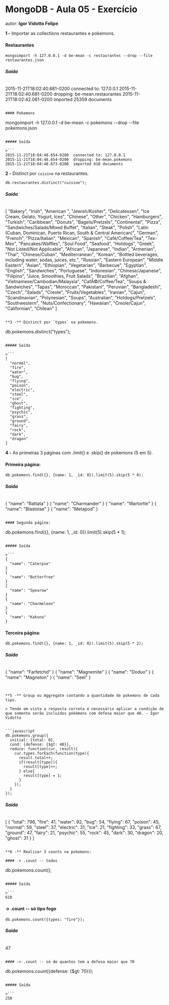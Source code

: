 # MongoDB - Aula 05 - Exercício
autor: **Igor Vidotto Felipe**

**1 -** Importar as collections restaurantes e pokemons.

#### Restaurantes
```
mongoimport -h 127.0.0.1 -d be-mean -c restaurantes --drop --file restaurantes.json
```

##### Saída

>```
2015-11-21T18:02:40.681-0200  connected to: 127.0.0.1
2015-11-21T18:02:40.681-0200  dropping: be-mean.restaurantes
2015-11-21T18:02:42.061-0200  imported 25359 documents
```

#### Pokemons

```
mongoimport -h 127.0.0.1 -d be-mean -c pokemons --drop --file pokemons.json
```

##### Saída

>```
2015-11-21T18:04:48.654-0200  connected to: 127.0.0.1
2015-11-21T18:04:48.654-0200  dropping: be-mean.pokemons
2015-11-21T18:04:48.673-0200  imported 610 documents
```


**2 -** Distinct por `cuisine` na restaurantes.

```
db.restaurantes.distinct("cuisine");
```

##### Saída

>```
[
  "Bakery",
  "Irish",
  "American ",
  "Jewish/Kosher",
  "Delicatessen",
  "Ice Cream, Gelato, Yogurt, Ices",
  "Chinese",
  "Other",
  "Chicken",
  "Hamburgers",
  "Turkish",
  "Caribbean",
  "Donuts",
  "Bagels/Pretzels",
  "Continental",
  "Pizza",
  "Sandwiches/Salads/Mixed Buffet",
  "Italian",
  "Steak",
  "Polish",
  "Latin (Cuban, Dominican, Puerto Rican, South & Central American)",
  "German",
  "French",
  "Pizza/Italian",
  "Mexican",
  "Spanish",
  "Café/Coffee/Tea",
  "Tex-Mex",
  "Pancakes/Waffles",
  "Soul Food",
  "Seafood",
  "Hotdogs",
  "Greek",
  "Not Listed/Not Applicable",
  "African",
  "Japanese",
  "Indian",
  "Armenian",
  "Thai",
  "Chinese/Cuban",
  "Mediterranean",
  "Korean",
  "Bottled beverages, including water, sodas, juices, etc.",
  "Russian",
  "Eastern European",
  "Middle Eastern",
  "Asian",
  "Ethiopian",
  "Vegetarian",
  "Barbecue",
  "Egyptian",
  "English",
  "Sandwiches",
  "Portuguese",
  "Indonesian",
  "Chinese/Japanese",
  "Filipino",
  "Juice, Smoothies, Fruit Salads",
  "Brazilian",
  "Afghan",
  "Vietnamese/Cambodian/Malaysia",
  "CafÃ©/Coffee/Tea",
  "Soups & Sandwiches",
  "Tapas",
  "Moroccan",
  "Pakistani",
  "Peruvian",
  "Bangladeshi",
  "Czech",
  "Salads",
  "Creole",
  "Fruits/Vegetables",
  "Iranian",
  "Cajun",
  "Scandinavian",
  "Polynesian",
  "Soups",
  "Australian",
  "Hotdogs/Pretzels",
  "Southwestern",
  "Nuts/Confectionary",
  "Hawaiian",
  "Creole/Cajun",
  "Californian",
  "Chilean"
]
```

**3 -** Distinct por `types` na pokemons.

```
db.pokemons.distinct("types");
```

##### Saída

>```
[
  "normal",
  "fire",
  "water",
  "bug",
  "flying",
  "poison",
  "electric",
  "steel",
  "ice",
  "ghost",
  "fighting",
  "psychic",
  "grass",
  "ground",
  "fairy",
  "rock",
  "dark",
  "dragon"
]
```

**4 -** As primeiras 3 páginas com .limit() e .skip() de pokemons (5 em 5).

#### Primeira página:
```
db.pokemons.find({}, {name: 1, _id: 0}).limit(5).skip(5 * 0);
```

##### Saída

>```
{
  "name": "Rattata"
}
{
  "name": "Charmander"
}
{
  "name": "Wartortle"
}
{
  "name": "Blastoise"
}
{
  "name": "Metapod"
}
```

#### Segunda página:
```
db.pokemons.find({}, {name: 1, _id: 0}).limit(5).skip(5 * 1);
```

##### Saída

>```
{
  "name": "Caterpie"
}
{
  "name": "Butterfree"
}
{
  "name": "Spearow"
}
{
  "name": "Charmeleon"
}
{
  "name": "Kakuna"
}
```

#### Terceira página:
```
db.pokemons.find({}, {name: 1, _id: 0}).limit(5).skip(5 * 2);
```

##### Saída

>```
{
  "name": "Farfetchd"
}
{
  "name": "Magnemite"
}
{
  "name": "Doduo"
}
{
  "name": "Magneton"
}
{
  "name": "Seel"
}
```


**5 -** Group ou Aggregate contando a quantidade de pokemons de cada tipo.

> Tendo em vista a resposta correta é necessário aplicar a condição de que somente serão incluídos pokémons com defesa maior que 40. - Igor Vidotto


```javascript
db.pokemons.group({
  initial: {total: 0},
  cond: {defense: {$gt: 40}},
  reduce: function(cur, result){
    cur.types.forEach(function(type){
      result.total++;
      if(result[type]){
        result[type]++;
      } else{
        result[type] = 1;
      }
    });
  }
});
```

##### Saída

>```
[
  {
    "total": 796,
    "fire": 41,
    "water": 92,
    "bug": 54,
    "flying": 67,
    "poison": 45,
    "normal": 59,
    "steel": 37,
    "electric": 31,
    "ice": 21,
    "fighting": 33,
    "grass": 67,
    "ground": 47,
    "fairy": 21,
    "psychic": 55,
    "rock": 45,
    "dark": 30,
    "dragon": 20,
    "ghost": 31
  }
]
```

**6 -** Realizar 3 counts na pokemons: 

#### -> .count -- todos 

```
db.pokemons.count();
```

##### Saída

>```
610
```

#### -> .count -- só tipo fogo 

```
db.pokemons.count({types: "fire"});
```

##### Saída

>```
47
```

#### -> .count -- só de quantos tem a defesa maior que 70

```
db.pokemons.count({defense: {$gt: 70}});
```

##### Saída

>```
250
```




